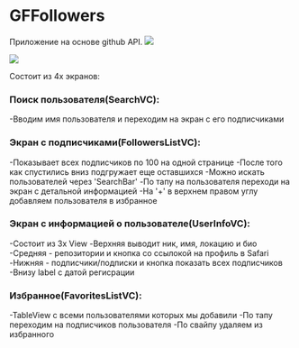 # GFFollowers
Приложение на основе github API. 
![](https://i.ibb.co/gg0yRk8/Frame-13.png)

![](https://i.ibb.co/4mB5nLZ/dark3.jpg)

Состоит из 4х экранов:
### Поиск пользователя(SearchVC):
-Вводим имя пользователя и переходим на экран с его подписчиками

### Экран с подписчиками(FollowersListVC):
-Показывает всех подписчиков по 100 на одной странице
-После того как спустились вниз подгружает еще оставшихся
-Можно искать пользователей через 'SearchBar'
-По тапу на пользователя переходи на экран с детальной информацией
-На '+' в верхнем правом углу добавляем пользователя в избранное

### Экран с информацией о пользователе(UserInfoVC):
-Состоит из 3х View
-Верхняя выводит ник, имя, локацию и био 
-Средняя - репозитории и кнопка со ссылокой на профиль в Safari
-Нижняя - подписчики/подписки и кнопка показать всех подписчиков
-Внизу label с датой регисрации

### Избранное(FavoritesListVC):
-TableView с всеми пользователями которых мы добавили
-По тапу переходим на подписчиков пользователя
-По свайпу удаляем из избранного
